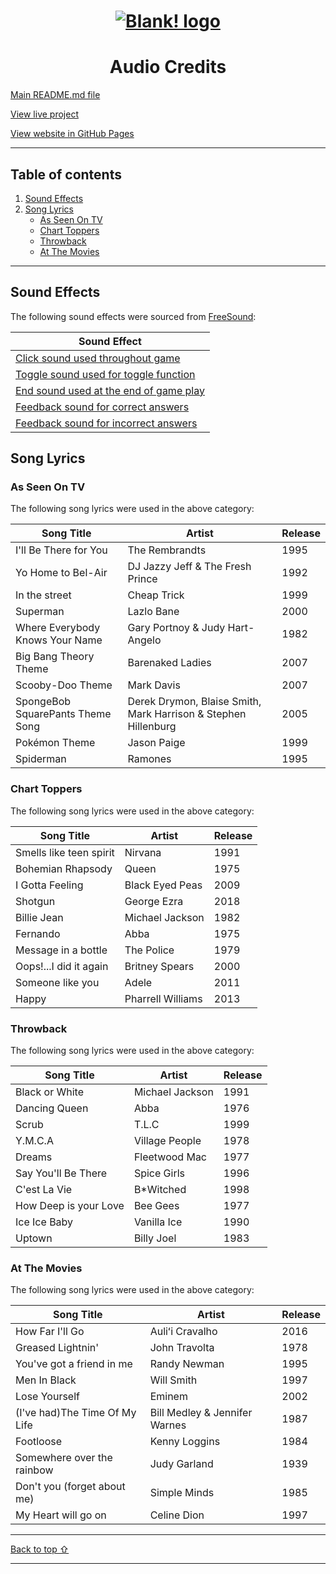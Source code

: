 <h1 align="center">
     <a href="https://github.com/rebeccatraceyt/WhatsThatBlank" target="_blank"><img src="https://i.ibb.co/D8q3jqy/logo.png" alt="Blank! logo"/></a>
</h1>

<h1 align="center"> Audio Credits </h1>

[Main README.md file](README.md "Link to README file")

[View live project](https://rebeccatraceyt.github.io/WhatTheBlank/ "Link to Live project")

[View website in GitHub Pages](https://github.com/rebeccatraceyt/WhatTheBlank "Link to Blank! Repository")

***
## Table of contents
1. [Sound Effects](#Sound-Effects)
2. [Song Lyrics](#Song-Lyrics) 
     - [As Seen On TV](#As-Seen-On-TV)
     - [Chart Toppers](#Chart-Toppers)
     - [Throwback](#Throwback)
     - [At The Movies](#At-The-Movies)

***

## Sound Effects

The following sound effects were sourced from [FreeSound](https://freesound.org/ "Link to FreeSound"):

| Sound Effect |
|--------------|
| [Click sound used throughout game](https://freesound.org/people/j1987/sounds/335745/ "Link to referenced sound effect")| 
| [Toggle sound used for toggle function](https://freesound.org/people/Infernus2/sounds/423957/ "Link to referenced sound effect")| 
| [End sound used at the end of game play](https://freesound.org/people/shinephoenixstormcrow/sounds/337049/ "Link to referenced sound effect")| 
| [Feedback sound for correct answers](https://freesound.org/people/Bertrof/sounds/131660/ "Link to referenced sound effect")| 
| [Feedback sound for incorrect answers](https://freesound.org/people/ajh3/sounds/520066/ "Link to referenced sound effect")| 

## Song Lyrics

### As Seen On TV

The following song lyrics were used in the above category:

| Song Title                       | Artist                                                         | Release |
|----------------------------------|----------------------------------------------------------------|---------|
| I'll Be There for You            | The Rembrandts                                                 | 1995    |
| Yo Home to Bel-Air               | DJ Jazzy Jeff & The Fresh Prince                               | 1992    |
| In the street                    | Cheap Trick                                                    | 1999    |
| Superman                         | Lazlo Bane                                                     | 2000    |
| Where Everybody Knows Your Name  | Gary Portnoy & Judy Hart-Angelo                                | 1982    |
| Big Bang Theory Theme            | Barenaked Ladies                                               | 2007    |
| Scooby-Doo Theme                 | Mark Davis                                                     | 2007    |
| SpongeBob SquarePants Theme Song | Derek Drymon, Blaise Smith, Mark Harrison & Stephen Hillenburg | 2005    |
| Pokémon Theme                    | Jason Paige                                                    | 1999    |
| Spiderman                        | Ramones                                                        | 1995    |

### Chart Toppers

The following song lyrics were used in the above category:

| Song Title              | Artist            | Release |
|-------------------------|-------------------|---------|
| Smells like teen spirit | Nirvana           | 1991    |
| Bohemian Rhapsody       | Queen             | 1975    |
| I Gotta Feeling         | Black Eyed Peas   | 2009    |
| Shotgun                 | George Ezra       | 2018    |
| Billie Jean             | Michael Jackson   | 1982    |
| Fernando                | Abba              | 1975    |
| Message in a bottle     | The Police        | 1979    |
| Oops!...I did it again  | Britney Spears    | 2000    |
| Someone like you        | Adele             | 2011    |
| Happy                   | Pharrell Williams | 2013    |

### Throwback

The following song lyrics were used in the above category:

| Song Title            | Artist          | Release |
|-----------------------|-----------------|---------|
| Black or White        | Michael Jackson | 1991    |
| Dancing Queen         | Abba            | 1976    |
| Scrub                 | T.L.C           | 1999    |
| Y.M.C.A               | Village People  | 1978    |
| Dreams                | Fleetwood Mac   | 1977    |
| Say You'll Be There   | Spice Girls     | 1996    |
| C'est La Vie          | B*Witched       | 1998    |
| How Deep is your Love | Bee Gees        | 1977    |
| Ice Ice Baby          | Vanilla Ice     | 1990    |
| Uptown                | Billy Joel      | 1983    |

### At The Movies

The following song lyrics were used in the above category:

| Song Title                    | Artist                        | Release |
|-------------------------------|-------------------------------|---------|
| How Far I'll Go               | Auliʻi Cravalho               | 2016    |
| Greased Lightnin'             | John Travolta                 | 1978    |
| You've got a friend in me     | Randy Newman                  | 1995    |
| Men In Black                  | Will Smith                    | 1997    |
| Lose Yourself                 | Eminem                        | 2002    |
| (I've had)The Time Of My Life | Bill Medley & Jennifer Warnes | 1987    |
| Footloose                     | Kenny Loggins                 | 1984    |
| Somewhere over the rainbow    | Judy Garland                  | 1939    |
| Don't you (forget about me)   | Simple Minds                  | 1985    |
| My Heart will go on           | Celine Dion                   | 1997    |
***

[Back to top ⇧](#table-of-contents)

***